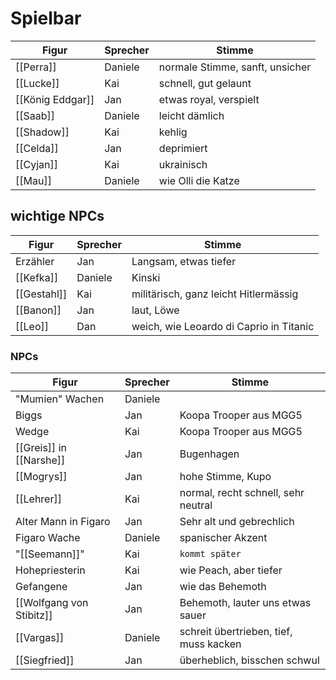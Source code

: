 # Spielbar
Figur|Sprecher|Stimme
-|-|-
[[Perra]]|Daniele|normale Stimme, sanft, unsicher
[[Lucke]]|Kai|schnell, gut gelaunt
[[König Eddgar]]|Jan|etwas royal, verspielt
[[Saab]]|Daniele|leicht dämlich
[[Shadow]]|Kai|kehlig
[[Celda]]|Jan|deprimiert
[[Cyjan]]|Kai|ukrainisch
[[Mau]]|Daniele|wie Olli die Katze

## wichtige NPCs
Figur|Sprecher|Stimme
-|-|-
Erzähler|Jan|Langsam, etwas tiefer
[[Kefka]]|Daniele|Kinski
[[Gestahl]]|Kai|militärisch, ganz leicht Hitlermässig
[[Banon]]|Jan|laut, Löwe
[[Leo]]|Dan|weich, wie Leoardo di Caprio in Titanic

### NPCs

Figur|Sprecher|Stimme
-|-|-
"Mumien" Wachen|Daniele
Biggs|Jan|Koopa Trooper aus MGG5
Wedge|Kai|Koopa Trooper aus MGG5
[[Greis]] in [[Narshe]]|Jan|Bugenhagen
[[Mogrys]]|Jan|hohe Stimme, Kupo
[[Lehrer]]|Kai|normal, recht schnell, sehr neutral
Alter Mann in Figaro|Jan|Sehr alt und gebrechlich
Figaro Wache|Daniele|spanischer Akzent
"[[Seemann]]"|Kai|`kommt später`
Hohepriesterin|Kai|wie Peach, aber tiefer
Gefangene|Jan|wie das Behemoth
[[Wolfgang von Stibitz]]|Jan|Behemoth, lauter uns etwas sauer
[[Vargas]]|Daniele|schreit übertrieben, tief, muss kacken
[[Siegfried]]|Jan|überheblich, bisschen schwul
